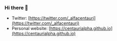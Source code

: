 ### Hi there 👋

<!--
**centaurialpha/centaurialpha** is a ✨ _special_ ✨ repository because its `README.md` (this file) appears on your GitHub profile.

Here are some ideas to get you started:

- 🔭 I’m currently working on ...
- 🌱 I’m currently learning ...
- 👯 I’m looking to collaborate on ...
- 🤔 I’m looking for help with ...
- 💬 Ask me about ...
- 📫 How to reach me: ...
- 😄 Pronouns: ...
- ⚡ Fun fact: ...
-->

- Twitter: [https://twitter.com/_alfacentauri](https://twitter.com/_alfacentauri)
- Personal website: [https://centaurialpha.github.io](https://centaurialpha.github.io)
